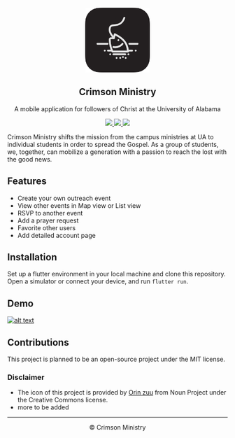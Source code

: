 <p align="center">
    <img src="./assets/icon.png" height="148"/>
    <h2 align="center">Crimson Ministry</h2>
    <p align="center">A mobile application for followers of Christ at the University of Alabama</p>
    <p align="center">
        <a href="https://crimsonministry.netlify.app/#/">
            <img src="https://img.shields.io/website?down_color=lightgrey&down_message=offline&up_color=blue&up_message=online&url=https%3A%2F%2Fcrimsonministry.netlify.app%2F%23%2F">
        </a>
        <a href="https://github.com/crimsonministry/CrimsonMinistry">
            <img src="https://img.shields.io/github/last-commit/crimsonministry/CrimsonMinistry?color=yellow">
        </a>
        <a href="https://github.com/crimsonministry/CrimsonMinistry">
            <img src="https://img.shields.io/github/contributors/crimsonministry/CrimsonMinistry">
        </a>
    </p>
</p>

Crimson Ministry shifts the mission from the campus ministries at UA to individual students in order to spread the Gospel. As a group of students, we, together, can mobilize a generation with a passion to reach the lost with the good news. 

## Features

* Create your own outreach event
* View other events in Map view or List view
* RSVP to another event
* Add a prayer request
* Favorite other users
* Add detailed account page

## Installation
Set up a flutter environment in your local machine and clone this repository. Open a simulator or connect your device, and run `flutter run`.

## Demo
[![alt text](https://i3.ytimg.com/vi/-XUbhA8pa3U/maxresdefault.jpg)](https://youtu.be/-XUbhA8pa3U "title")

## Contributions

This project is planned to be an open-source project under the MIT license.

### Disclaimer

* The icon of this project is provided by [Orin zuu](https://thenounproject.com/qorinafiljan2121/) from Noun Project under the Creative Commons license.
* more to be added

***
<p align="center">
    &copy; Crimson Ministry
</p>